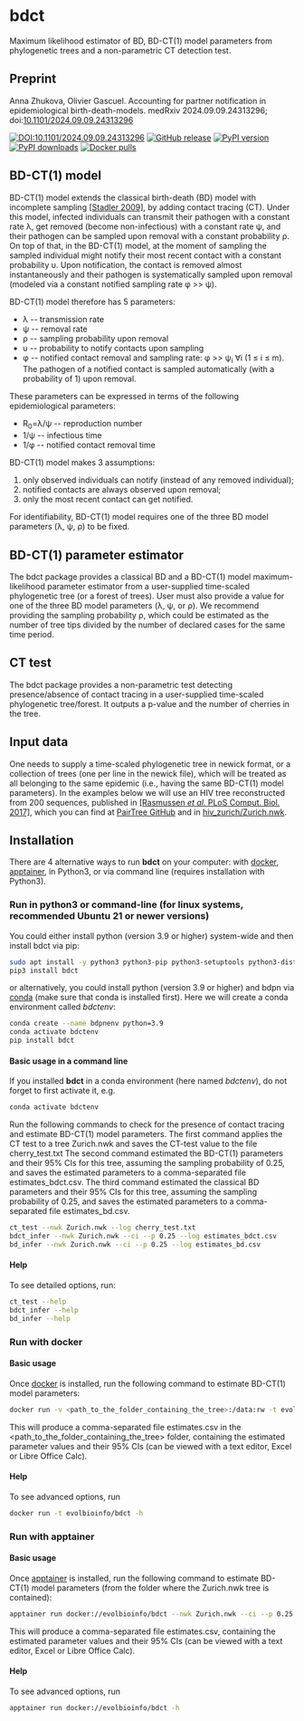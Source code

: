 # bdct

Maximum likelihood estimator of BD, BD-CT(1) model parameters from phylogenetic trees and a non-parametric CT detection test. 

## Preprint

Anna Zhukova, Olivier Gascuel. Accounting for partner notification in epidemiological birth-death-models. medRxiv 2024.09.09.24313296; doi:[10.1101/2024.09.09.24313296](https://doi.org/10.1101/2024.09.09.24313296)

[![DOI:10.1101/2024.09.09.24313296](https://zenodo.org/badge/DOI/10.1101/2024.09.09.24313296.svg)](https://doi.org/10.1101/2024.09.09.24313296)
[![GitHub release](https://img.shields.io/github/v/release/evolbioinfo/bdct.svg)](https://github.com/evolbioinfo/bdct/releases)
[![PyPI version](https://badge.fury.io/py/bdct.svg)](https://pypi.org/project/bdct/)
[![PyPI downloads](https://shields.io/pypi/dm/bdct)](https://pypi.org/project/bdct/)
[![Docker pulls](https://img.shields.io/docker/pulls/evolbioinfo/bdct)](https://hub.docker.com/r/evolbioinfo/bdct/tags)

## BD-CT(1) model

BD-CT(1) model extends the classical birth-death (BD) model with incomplete sampling [[Stadler 2009]](https://pubmed.ncbi.nlm.nih.gov/19631666/), by adding contact tracing (CT).
Under this model, infected individuals can transmit their pathogen with a constant rate λ, 
get removed (become non-infectious) with a constant rate ψ, 
and their pathogen can be sampled upon removal 
with a constant probability ρ. On top of that, in the BD-CT(1) model, 
at the moment of sampling the sampled individual 
might notify their most recent contact with a constant probability υ. 
Upon notification, the contact is removed almost instantaneously and their pathogen is systematically sampled upon removal 
(modeled via a constant notified sampling rate φ >> ψ).

BD-CT(1) model therefore has 5 parameters:
* λ -- transmission rate
* ψ -- removal rate
* ρ -- sampling probability upon removal
* υ -- probability to notify contacts upon sampling
* φ -- notified contact removal and sampling rate: φ >> ψ<sub>i</sub> ∀i (1 ≤ i ≤ m). The pathogen of a notified contact is sampled automatically (with a probability of 1) upon removal. 

These parameters can be expressed in terms of the following epidemiological parameters:
* R<sub>0</sub>=λ/ψ -- reproduction number
* 1/ψ -- infectious time
* 1/φ -- notified contact removal time

BD-CT(1) model makes 3 assumptions:
1. only observed individuals can notify (instead of any removed individual);
2. notified contacts are always observed upon removal;
3. only the most recent contact can get notified.

For identifiability, BD-CT(1) model requires one of the three BD model parameters (λ, ψ, ρ) to be fixed.

## BD-CT(1) parameter estimator

The bdct package provides a classical BD and a BD-CT(1) model maximum-likelihood parameter estimator 
from a user-supplied time-scaled phylogenetic tree (or a forest of trees). 
User must also provide a value for one of the three BD model parameters (λ, ψ, or ρ). 
We recommend providing the sampling probability ρ, 
which could be estimated as the number of tree tips divided by the number of declared cases for the same time period.

## CT test

The bdct package provides a non-parametric test detecting presence/absence of contact tracing in a user-supplied time-scaled phylogenetic tree/forest. 
It outputs a p-value and the number of cherries in the tree. 

## Input data
One needs to supply a time-scaled phylogenetic tree in newick format, or a collection of trees (one per line in the newick file), 
which will be treated as all belonging to the same epidemic (i.e., having the same BD-CT(1) model parameters). 
In the examples below we will use an HIV tree reconstructed from 200 sequences, 
published in [[Rasmussen _et al._ PLoS Comput. Biol. 2017]](https://journals.plos.org/ploscompbiol/article?id=10.1371/journal.pcbi.1005448), 
which you can find at [PairTree GitHub](https://github.com/davidrasm/PairTree) 
and in [hiv_zurich/Zurich.nwk](hiv_zurich/Zurich.nwk). 

## Installation

There are 4 alternative ways to run __bdct__ on your computer: 
with [docker](https://www.docker.com/community-edition), 
[apptainer](https://apptainer.org/),
in Python3, or via command line (requires installation with Python3).



### Run in python3 or command-line (for linux systems, recommended Ubuntu 21 or newer versions)

You could either install python (version 3.9 or higher) system-wide and then install bdct via pip:
```bash
sudo apt install -y python3 python3-pip python3-setuptools python3-distutils
pip3 install bdct
```

or alternatively, you could install python (version 3.9 or higher) and bdpn via [conda](https://conda.io/docs/) (make sure that conda is installed first). 
Here we will create a conda environment called _bdctenv_:
```bash
conda create --name bdpnenv python=3.9
conda activate bdctenv
pip install bdct
```


#### Basic usage in a command line
If you installed __bdct__ in a conda environment (here named _bdctenv_), do not forget to first activate it, e.g.

```bash
conda activate bdctenv
```

Run the following commands to check for the presence of contact tracing and estimate BD-CT(1) model parameters.
The first command applies the CT test to a tree Zurich.nwk and saves the CT-test value to the file cherry_test.txt
The second command estimated the BD-CT(1) parameters and their 95% CIs for this tree, assuming the sampling probability of 0.25, 
and saves the estimated parameters to a comma-separated file estimates_bdct.csv.
The third command estimated the classical BD parameters and their 95% CIs for this tree, assuming the sampling probability of 0.25, 
and saves the estimated parameters to a comma-separated file estimates_bd.csv.
```bash
ct_test --nwk Zurich.nwk --log cherry_test.txt
bdct_infer --nwk Zurich.nwk --ci --p 0.25 --log estimates_bdct.csv
bd_infer --nwk Zurich.nwk --ci --p 0.25 --log estimates_bd.csv
```

#### Help

To see detailed options, run:
```bash
ct_test --help
bdct_infer --help
bd_infer --help
```


### Run with docker

#### Basic usage
Once [docker](https://www.docker.com/community-edition) is installed, 
run the following command to estimate BD-CT(1) model parameters:
```bash
docker run -v <path_to_the_folder_containing_the_tree>:/data:rw -t evolbioinfo/bdct --nwk /data/Zurich.nwk --ci --p 0.25 --log /data/estimates.csv
```

This will produce a comma-separated file estimates.csv in the <path_to_the_folder_containing_the_tree> folder,
 containing the estimated parameter values and their 95% CIs (can be viewed with a text editor, Excel or Libre Office Calc).

#### Help

To see advanced options, run
```bash
docker run -t evolbioinfo/bdct -h
```



### Run with apptainer

#### Basic usage
Once [apptainer](https://apptainer.org/docs/user/latest/quick_start.html#installation) is installed, 
run the following command to estimate BD-CT(1) model parameters (from the folder where the Zurich.nwk tree is contained):

```bash
apptainer run docker://evolbioinfo/bdct --nwk Zurich.nwk --ci --p 0.25 --log estimates.csv
```

This will produce a comma-separated file estimates.csv,
 containing the estimated parameter values and their 95% CIs (can be viewed with a text editor, Excel or Libre Office Calc).


#### Help

To see advanced options, run
```bash
apptainer run docker://evolbioinfo/bdct -h
```


